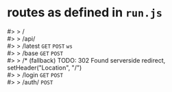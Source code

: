 # routes as defined in `run.js`

> 
#> > /<br>
#> > /api/<br>
#> > /latest `GET` `POST` `ws`<br>
#> > /base `GET` `POST`<br>
#> > /* (fallback) TODO: 302 Found serverside redirect, setHeader("Location", "/")<br>
#> > /login `GET` `POST`<br>
#> > /auth/ `POST`<br>
> 
